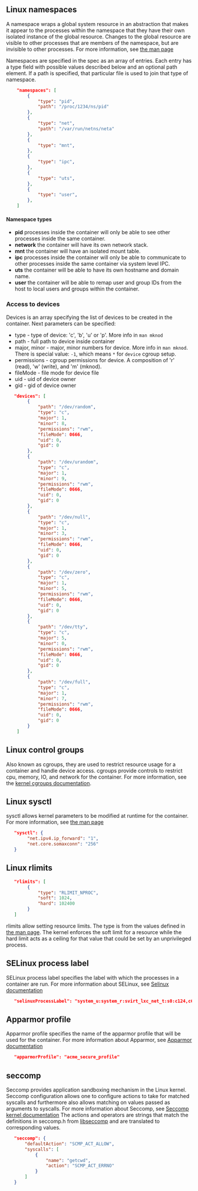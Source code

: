 ## Linux namespaces

A namespace wraps a global system resource in an abstraction that makes it 
appear to the processes within the namespace that they have their own isolated 
instance of the global resource.  Changes to the global resource are visible to 
other processes that are members of the namespace, but are invisible to other 
processes. For more information, see [the man page](http://man7.org/linux/man-pages/man7/namespaces.7.html)

Namespaces are specified in the spec as an array of entries. Each entry has a 
type field with possible values described below and an optional path element. 
If a path is specified, that particular file is used to join that type of namespace.

```json
    "namespaces": [
        {
            "type": "pid",
            "path": "/proc/1234/ns/pid"
        },
        {
            "type": "net",
            "path": "/var/run/netns/neta"
        },
        {
            "type": "mnt",
        },
        {
            "type": "ipc",
        },
        {
            "type": "uts",
        },
        {
            "type": "user",
        },
    ]
```

#### Namespace types

* **pid** processes inside the container will only be able to see other processes inside the same container.
* **network** the container will have its own network stack.
* **mnt** the container will have an isolated mount table.
* **ipc** processes inside the container will only be able to communicate to other processes inside the same
container via system level IPC.
* **uts** the container will be able to have its own hostname and domain name.
* **user** the container will be able to remap user and group IDs from the host to local users and groups
within the container.

### Access to devices

Devices is an array specifying the list of devices to be created in the container.
Next parameters can be specified:

* type - type of device: 'c', 'b', 'u' or 'p'. More info in `man mknod`
* path - full path to device inside container
* major, minor - major, minor numbers for device. More info in `man mknod`.
                 There is special value: `-1`, which means `*` for `device`
                 cgroup setup.
* permissions - cgroup permissions for device. A composition of 'r'
                (read), 'w' (write), and 'm' (mknod).
* fileMode - file mode for device file
* uid - uid of device owner
* gid - gid of device owner

```json
   "devices": [
        {
            "path": "/dev/random",
            "type": "c",
            "major": 1,
            "minor": 8,
            "permissions": "rwm",
            "fileMode": 0666,
            "uid": 0,
            "gid": 0
        },
        {
            "path": "/dev/urandom",
            "type": "c",
            "major": 1,
            "minor": 9,
            "permissions": "rwm",
            "fileMode": 0666,
            "uid": 0,
            "gid": 0
        },
        {
            "path": "/dev/null",
            "type": "c",
            "major": 1,
            "minor": 3,
            "permissions": "rwm",
            "fileMode": 0666,
            "uid": 0,
            "gid": 0
        },
        {
            "path": "/dev/zero",
            "type": "c",
            "major": 1,
            "minor": 5,
            "permissions": "rwm",
            "fileMode": 0666,
            "uid": 0,
            "gid": 0
        },
        {
            "path": "/dev/tty",
            "type": "c",
            "major": 5,
            "minor": 0,
            "permissions": "rwm",
            "fileMode": 0666,
            "uid": 0,
            "gid": 0
        },
        {
            "path": "/dev/full",
            "type": "c",
            "major": 1,
            "minor": 7,
            "permissions": "rwm",
            "fileMode": 0666,
            "uid": 0,
            "gid": 0
        }
    ]
```

## Linux control groups

Also known as cgroups, they are used to restrict resource usage for a container and handle
device access.  cgroups provide controls to restrict cpu, memory, IO, and network for
the container. For more information, see the [kernel cgroups documentation](https://www.kernel.org/doc/Documentation/cgroups/cgroups.txt).

## Linux sysctl

sysctl allows kernel parameters to be modified at runtime for the container.
For more information, see [the man page](http://man7.org/linux/man-pages/man8/sysctl.8.html)

```json
   "sysctl": {
        "net.ipv4.ip_forward": "1",
        "net.core.somaxconn": "256"
   }
```

## Linux rlimits

```json
   "rlimits": [
        {
            "type": "RLIMIT_NPROC",
            "soft": 1024,
            "hard": 102400
        }
   ]
```

rlimits allow setting resource limits. The type is from the values defined in [the man page](http://man7.org/linux/man-pages/man2/setrlimit.2.html). The kernel enforces the soft limit for a resource while the hard limit acts as a ceiling for that value that could be set by an unprivileged process.

## SELinux process label

SELinux process label specifies the label with which the processes in a container are run.
For more information about SELinux, see  [Selinux documentation](http://selinuxproject.org/page/Main_Page)
```json
   "selinuxProcessLabel": "system_u:system_r:svirt_lxc_net_t:s0:c124,c675"
```

## Apparmor profile

Apparmor profile specifies the name of the apparmor profile that will be used for the container.
For more information about Apparmor, see [Apparmor documentation](https://wiki.ubuntu.com/AppArmor)

```json
   "apparmorProfile": "acme_secure_profile"
```

## seccomp

Seccomp provides application sandboxing mechanism in the Linux kernel.
Seccomp configuration allows one to configure actions to take for matched syscalls and furthermore also allows
matching on values passed as arguments to syscalls.
For more information about Seccomp, see [Seccomp kernel documentation](https://www.kernel.org/doc/Documentation/prctl/seccomp_filter.txt)
The actions and operators are strings that match the definitions in seccomp.h from [libseccomp](https://github.com/seccomp/libseccomp) and are translated to corresponding values.

```json
   "seccomp": {
       "defaultAction": "SCMP_ACT_ALLOW",
       "syscalls": [
           {
               "name": "getcwd",
               "action": "SCMP_ACT_ERRNO"
           }
       ]
   }
```

